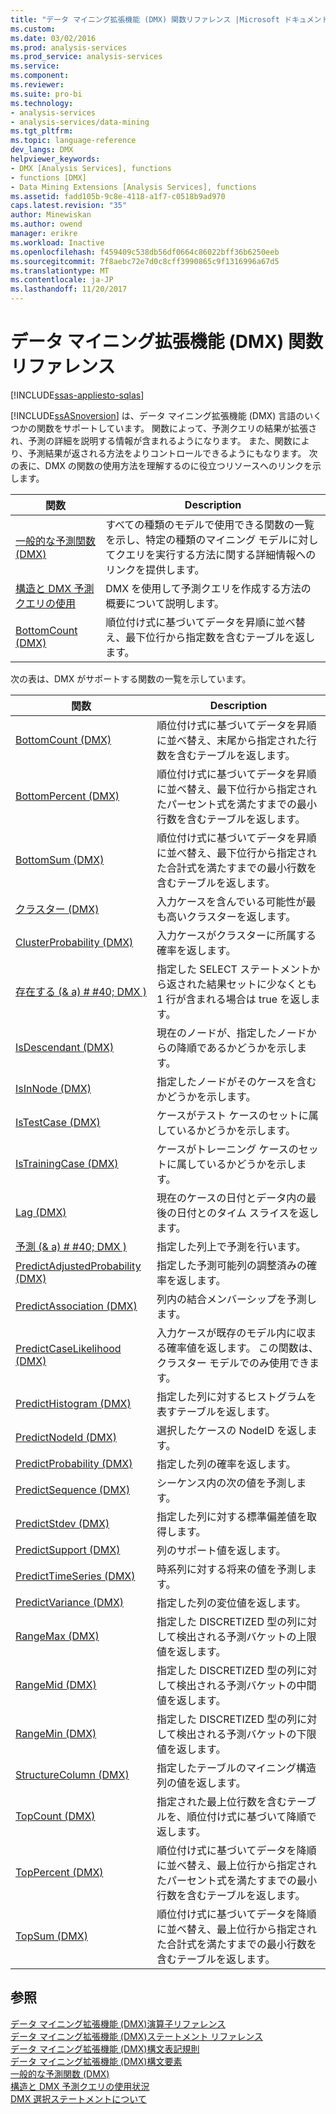 ```yaml
---
title: "データ マイニング拡張機能 (DMX) 関数リファレンス |Microsoft ドキュメント"
ms.custom: 
ms.date: 03/02/2016
ms.prod: analysis-services
ms.prod_service: analysis-services
ms.service: 
ms.component: 
ms.reviewer: 
ms.suite: pro-bi
ms.technology:
- analysis-services
- analysis-services/data-mining
ms.tgt_pltfrm: 
ms.topic: language-reference
dev_langs: DMX
helpviewer_keywords:
- DMX [Analysis Services], functions
- functions [DMX]
- Data Mining Extensions [Analysis Services], functions
ms.assetid: fadd105b-9c8e-4118-a1f7-c0518b9ad970
caps.latest.revision: "35"
author: Minewiskan
ms.author: owend
manager: erikre
ms.workload: Inactive
ms.openlocfilehash: f459409c538db56df0664c86022bff36b6250eeb
ms.sourcegitcommit: 7f8aebc72e7d0c8cff3990865c9f1316996a67d5
ms.translationtype: MT
ms.contentlocale: ja-JP
ms.lasthandoff: 11/20/2017
---
```

# <a name="data-mining-extensions-dmx-function-reference"></a>データ マイニング拡張機能 (DMX) 関数リファレンス
[!INCLUDE[ssas-appliesto-sqlas](../includes/ssas-appliesto-sqlas.md)]

  [!INCLUDE[ssASnoversion](../includes/ssasnoversion-md.md)] は、データ マイニング拡張機能 (DMX) 言語のいくつかの関数をサポートしています。 関数によって、予測クエリの結果が拡張され、予測の詳細を説明する情報が含まれるようになります。 また、関数により、予測結果が返される方法をよりコントロールできるようにもなります。 次の表に、DMX の関数の使用方法を理解するのに役立つリソースへのリンクを示します。  
  
|関数|Description|  
|--------------|-----------------|  
|[一般的な予測関数 &#40;DMX&#41;](../dmx/general-prediction-functions-dmx.md)|すべての種類のモデルで使用できる関数の一覧を示し、特定の種類のマイニング モデルに対してクエリを実行する方法に関する詳細情報へのリンクを提供します。|  
|[構造と DMX 予測クエリの使用](../dmx/structure-and-usage-of-dmx-prediction-queries.md)|DMX を使用して予測クエリを作成する方法の概要について説明します。|  
|[BottomCount &#40;DMX&#41;](../dmx/bottomcount-dmx.md)|順位付け式に基づいてデータを昇順に並べ替え、最下位行から指定数を含むテーブルを返します。|  
  
 次の表は、DMX がサポートする関数の一覧を示しています。  
  
|関数|Description|  
|--------------|-----------------|  
|[BottomCount &#40;DMX&#41;](../dmx/bottomcount-dmx.md)|順位付け式に基づいてデータを昇順に並べ替え、末尾から指定された行数を含むテーブルを返します。|  
|[BottomPercent &#40;DMX&#41;](../dmx/bottompercent-dmx.md)|順位付け式に基づいてデータを昇順に並べ替え、最下位行から指定されたパーセント式を満たすまでの最小行数を含むテーブルを返します。|  
|[BottomSum &#40;DMX&#41;](../dmx/bottomsum-dmx.md)|順位付け式に基づいてデータを昇順に並べ替え、最下位行から指定された合計式を満たすまでの最小行数を含むテーブルを返します。|  
|[クラスター &#40;DMX&#41;](../dmx/cluster-dmx.md)|入力ケースを含んでいる可能性が最も高いクラスターを返します。|  
|[ClusterProbability &#40;DMX&#41;](../dmx/clusterprobability-dmx.md)|入力ケースがクラスターに所属する確率を返します。|  
|[存在する (& a) # #40; DMX &#41;](../dmx/exists-dmx.md)|指定した SELECT ステートメントから返された結果セットに少なくとも 1 行が含まれる場合は true を返します。|  
|[IsDescendant &#40;DMX&#41;](../dmx/isdescendant-dmx.md)|現在のノードが、指定したノードからの降順であるかどうかを示します。|  
|[IsInNode &#40;DMX&#41;](../dmx/isinnode-dmx.md)|指定したノードがそのケースを含むかどうかを示します。|  
|[IsTestCase &#40;DMX&#41;](../dmx/istestcase-dmx.md)|ケースがテスト ケースのセットに属しているかどうかを示します。|  
|[IsTrainingCase &#40;DMX&#41;](../dmx/istrainingcase-dmx.md)|ケースがトレーニング ケースのセットに属しているかどうかを示します。|  
|[Lag &#40;DMX&#41;](../dmx/lag-dmx.md)|現在のケースの日付とデータ内の最後の日付とのタイム スライスを返します。|  
|[予測 (& a) # #40; DMX &#41;](../dmx/predict-dmx.md)|指定した列上で予測を行います。|  
|[PredictAdjustedProbability &#40;DMX&#41;](../dmx/predictadjustedprobability-dmx.md)|指定した予測可能列の調整済みの確率を返します。|  
|[PredictAssociation &#40;DMX&#41;](../dmx/predictassociation-dmx.md)|列内の結合メンバーシップを予測します。|  
|[PredictCaseLikelihood &#40;DMX&#41;](../dmx/predictcaselikelihood-dmx.md)|入力ケースが既存のモデル内に収まる確率値を返します。 この関数は、クラスター モデルでのみ使用できます。|  
|[PredictHistogram &#40;DMX&#41;](../dmx/predicthistogram-dmx.md)|指定した列に対するヒストグラムを表すテーブルを返します。|  
|[PredictNodeId &#40;DMX&#41;](../dmx/predictnodeid-dmx.md)|選択したケースの NodeID を返します。|  
|[PredictProbability &#40;DMX&#41;](../dmx/predictprobability-dmx.md)|指定した列の確率を返します。|  
|[PredictSequence &#40;DMX&#41;](../dmx/predictsequence-dmx.md)|シーケンス内の次の値を予測します。|  
|[PredictStdev &#40;DMX&#41;](../dmx/predictstdev-dmx.md)|指定した列に対する標準偏差値を取得します。|  
|[PredictSupport &#40;DMX&#41;](../dmx/predictsupport-dmx.md)|列のサポート値を返します。|  
|[PredictTimeSeries &#40;DMX&#41;](../dmx/predicttimeseries-dmx.md)|時系列に対する将来の値を予測します。|  
|[PredictVariance &#40;DMX&#41;](../dmx/predictvariance-dmx.md)|指定した列の変位値を返します。|  
|[RangeMax &#40;DMX&#41;](../dmx/rangemax-dmx.md)|指定した DISCRETIZED 型の列に対して検出される予測バケットの上限値を返します。|  
|[RangeMid &#40;DMX&#41;](../dmx/rangemid-dmx.md)|指定した DISCRETIZED 型の列に対して検出される予測バケットの中間値を返します。|  
|[RangeMin &#40;DMX&#41;](../dmx/rangemin-dmx.md)|指定した DISCRETIZED 型の列に対して検出される予測バケットの下限値を返します。|  
|[StructureColumn &#40;DMX&#41;](../dmx/structurecolumn-dmx.md)|指定したテーブルのマイニング構造列の値を返します。|  
|[TopCount &#40;DMX&#41;](../dmx/topcount-dmx.md)|指定された最上位行数を含むテーブルを、順位付け式に基づいて降順で返します。|  
|[TopPercent &#40;DMX&#41;](../dmx/toppercent-dmx.md)|順位付け式に基づいてデータを降順に並べ替え、最上位行から指定されたパーセント式を満たすまでの最小行数を含むテーブルを返します。|  
|[TopSum &#40;DMX&#41;](../dmx/topsum-dmx.md)|順位付け式に基づいてデータを降順に並べ替え、最上位行から指定された合計式を満たすまでの最小行数を含むテーブルを返します。|  
  
## <a name="see-also"></a>参照  
 [データ マイニング拡張機能 &#40;DMX&#41;演算子リファレンス](../dmx/data-mining-extensions-dmx-operator-reference.md)   
 [データ マイニング拡張機能 &#40;DMX&#41;ステートメント リファレンス](../dmx/data-mining-extensions-dmx-statements.md)   
 [データ マイニング拡張機能 &#40;DMX&#41;構文表記規則](../dmx/data-mining-extensions-dmx-syntax-conventions.md)   
 [データ マイニング拡張機能 &#40;DMX&#41;構文要素](../dmx/data-mining-extensions-dmx-syntax-elements.md)   
 [一般的な予測関数 &#40;DMX&#41;](../dmx/general-prediction-functions-dmx.md)   
 [構造と DMX 予測クエリの使用状況](../dmx/structure-and-usage-of-dmx-prediction-queries.md)   
 [DMX 選択ステートメントについて](../dmx/understanding-the-dmx-select-statement.md)  
  
  
